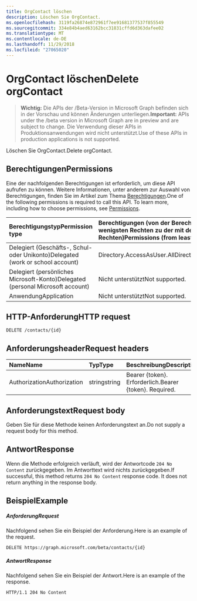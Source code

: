 ```yaml
---
title: OrgContact löschen
description: Löschen Sie OrgContact.
ms.openlocfilehash: 3119fa26874e872961f7ee91681377537f855549
ms.sourcegitcommit: 334e84b4aed63162bcc31831cffd6d363dafee02
ms.translationtype: MT
ms.contentlocale: de-DE
ms.lasthandoff: 11/29/2018
ms.locfileid: "27065020"
---
```

# <a name="delete-orgcontact"></a><span data-ttu-id="ac961-103">OrgContact löschen</span><span class="sxs-lookup"><span data-stu-id="ac961-103">Delete orgContact</span></span>

> <span data-ttu-id="ac961-104">**Wichtig:** Die APIs der /Beta-Version in Microsoft Graph befinden sich in der Vorschau und können Änderungen unterliegen.</span><span class="sxs-lookup"><span data-stu-id="ac961-104">**Important:** APIs under the /beta version in Microsoft Graph are in preview and are subject to change.</span></span> <span data-ttu-id="ac961-105">Die Verwendung dieser APIs in Produktionsanwendungen wird nicht unterstützt.</span><span class="sxs-lookup"><span data-stu-id="ac961-105">Use of these APIs in production applications is not supported.</span></span>

<span data-ttu-id="ac961-106">Löschen Sie OrgContact.</span><span class="sxs-lookup"><span data-stu-id="ac961-106">Delete orgContact.</span></span>
## <a name="permissions"></a><span data-ttu-id="ac961-107">Berechtigungen</span><span class="sxs-lookup"><span data-stu-id="ac961-107">Permissions</span></span>
<span data-ttu-id="ac961-p102">Eine der nachfolgenden Berechtigungen ist erforderlich, um diese API aufrufen zu können. Weitere Informationen, unter anderem zur Auswahl von Berechtigungen, finden Sie im Artikel zum Thema [Berechtigungen](/graph/permissions-reference).</span><span class="sxs-lookup"><span data-stu-id="ac961-p102">One of the following permissions is required to call this API. To learn more, including how to choose permissions, see [Permissions](/graph/permissions-reference).</span></span>

|<span data-ttu-id="ac961-110">Berechtigungstyp</span><span class="sxs-lookup"><span data-stu-id="ac961-110">Permission type</span></span>      | <span data-ttu-id="ac961-111">Berechtigungen (von der Berechtigung mit den wenigsten Rechten zu der mit den meisten Rechten)</span><span class="sxs-lookup"><span data-stu-id="ac961-111">Permissions (from least to most privileged)</span></span>              |
|:--------------------|:---------------------------------------------------------|
|<span data-ttu-id="ac961-112">Delegiert (Geschäfts-, Schul- oder Unikonto)</span><span class="sxs-lookup"><span data-stu-id="ac961-112">Delegated (work or school account)</span></span> | <span data-ttu-id="ac961-113">Directory.AccessAsUser.All</span><span class="sxs-lookup"><span data-stu-id="ac961-113">Directory.AccessAsUser.All</span></span>    |
|<span data-ttu-id="ac961-114">Delegiert (persönliches Microsoft-Konto)</span><span class="sxs-lookup"><span data-stu-id="ac961-114">Delegated (personal Microsoft account)</span></span> | <span data-ttu-id="ac961-115">Nicht unterstützt</span><span class="sxs-lookup"><span data-stu-id="ac961-115">Not supported.</span></span>    |
|<span data-ttu-id="ac961-116">Anwendung</span><span class="sxs-lookup"><span data-stu-id="ac961-116">Application</span></span> | <span data-ttu-id="ac961-117">Nicht unterstützt</span><span class="sxs-lookup"><span data-stu-id="ac961-117">Not supported.</span></span> |

## <a name="http-request"></a><span data-ttu-id="ac961-118">HTTP-Anforderung</span><span class="sxs-lookup"><span data-stu-id="ac961-118">HTTP request</span></span>
<!-- { "blockType": "ignored" } -->
```http
DELETE /contacts/{id}

```
## <a name="request-headers"></a><span data-ttu-id="ac961-119">Anforderungsheader</span><span class="sxs-lookup"><span data-stu-id="ac961-119">Request headers</span></span>
| <span data-ttu-id="ac961-120">Name</span><span class="sxs-lookup"><span data-stu-id="ac961-120">Name</span></span>       | <span data-ttu-id="ac961-121">Typ</span><span class="sxs-lookup"><span data-stu-id="ac961-121">Type</span></span> | <span data-ttu-id="ac961-122">Beschreibung</span><span class="sxs-lookup"><span data-stu-id="ac961-122">Description</span></span>|
|:---------------|:--------|:----------|
| <span data-ttu-id="ac961-123">Authorization</span><span class="sxs-lookup"><span data-stu-id="ac961-123">Authorization</span></span>  | <span data-ttu-id="ac961-124">string</span><span class="sxs-lookup"><span data-stu-id="ac961-124">string</span></span>  | <span data-ttu-id="ac961-p103">Bearer {token}. Erforderlich.</span><span class="sxs-lookup"><span data-stu-id="ac961-p103">Bearer {token}. Required.</span></span> |

## <a name="request-body"></a><span data-ttu-id="ac961-127">Anforderungstext</span><span class="sxs-lookup"><span data-stu-id="ac961-127">Request body</span></span>
<span data-ttu-id="ac961-128">Geben Sie für diese Methode keinen Anforderungstext an.</span><span class="sxs-lookup"><span data-stu-id="ac961-128">Do not supply a request body for this method.</span></span>

## <a name="response"></a><span data-ttu-id="ac961-129">Antwort</span><span class="sxs-lookup"><span data-stu-id="ac961-129">Response</span></span>

<span data-ttu-id="ac961-p104">Wenn die Methode erfolgreich verläuft, wird der Antwortcode `204 No Content` zurückgegeben. Im Antworttext wird nichts zurückgegeben.</span><span class="sxs-lookup"><span data-stu-id="ac961-p104">If successful, this method returns `204 No Content` response code. It does not return anything in the response body.</span></span>

## <a name="example"></a><span data-ttu-id="ac961-132">Beispiel</span><span class="sxs-lookup"><span data-stu-id="ac961-132">Example</span></span>
##### <a name="request"></a><span data-ttu-id="ac961-133">Anforderung</span><span class="sxs-lookup"><span data-stu-id="ac961-133">Request</span></span>
<span data-ttu-id="ac961-134">Nachfolgend sehen Sie ein Beispiel der Anforderung.</span><span class="sxs-lookup"><span data-stu-id="ac961-134">Here is an example of the request.</span></span>
<!-- {
  "blockType": "request",
  "name": "delete_orgcontact"
}-->
```http
DELETE https://graph.microsoft.com/beta/contacts/{id}
```
##### <a name="response"></a><span data-ttu-id="ac961-135">Antwort</span><span class="sxs-lookup"><span data-stu-id="ac961-135">Response</span></span>
<span data-ttu-id="ac961-136">Nachfolgend sehen Sie ein Beispiel der Antwort.</span><span class="sxs-lookup"><span data-stu-id="ac961-136">Here is an example of the response.</span></span> 
<!-- {
  "blockType": "response",
  "truncated": true
} -->
```http
HTTP/1.1 204 No Content
```

<!-- uuid: 8fcb5dbc-d5aa-4681-8e31-b001d5168d79
2015-10-25 14:57:30 UTC -->
<!-- {
  "type": "#page.annotation",
  "description": "Delete orgContact",
  "keywords": "",
  "section": "documentation",
  "tocPath": ""
}-->